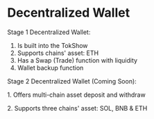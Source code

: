 # Decentralized Wallet

Stage 1 Decentralized Wallet:

1. Is built into the TokShow
2. Supports chains' asset: ETH
3. Has a Swap (Trade) function with liquidity
4. Wallet backup function

Stage 2 Decentralized Wallet (Coming Soon):

&#x20; 1\.   Offers multi-chain asset deposit and withdraw

&#x20; 2\.   Supports three chains' asset: SOL, BNB & ETH
